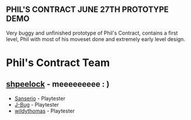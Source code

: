 ## PHIL'S CONTRACT JUNE 27TH PROTOTYPE DEMO

Very buggy and unfinished prototype of Phil's Contract, contains a first level, Phil with most of his moveset done and extremely early level design.

# Phil's Contract Team
## [shpeelock](https://twitter.com/shpeelock) - meeeeeeeee :   )
- [Sanserio](https://twitter.com/SanserioB) - Playtester
- [J-Bug](https://twitter.com/J_Buggo) - Playtester
- [wildythomas](https://twitter.com/WillaimOk) - Playtester
